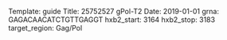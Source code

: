 Template: guide
Title: 25752527 gPol-T2
Date: 2019-01-01
grna: GAGACAACATCTGTTGAGGT
hxb2_start: 3164
hxb2_stop: 3183
target_region: Gag/Pol

